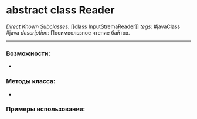 # abstract class Reader
*Direct Known Subclasses:* [[class InputStremaReader]]
*tegs:* #javaClass #java
*description:* Посимвользное чтение байтов. 

---
### Возможности:
- 
### Методы класса:
- 
### Примеры использования:
